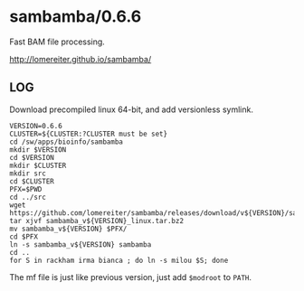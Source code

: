 sambamba/0.6.6
==============

Fast BAM file processing.

<http://lomereiter.github.io/sambamba/>

LOG
---

Download precompiled linux 64-bit, and add versionless symlink.

    VERSION=0.6.6
    CLUSTER=${CLUSTER:?CLUSTER must be set}
    cd /sw/apps/bioinfo/sambamba
    mkdir $VERSION
    cd $VERSION
    mkdir $CLUSTER
    mkdir src
    cd $CLUSTER
    PFX=$PWD
    cd ../src
    wget https://github.com/lomereiter/sambamba/releases/download/v${VERSION}/sambamba_v${VERSION}_linux.tar.bz2
    tar xjvf sambamba_v${VERSION}_linux.tar.bz2
    mv sambamba_v${VERSION} $PFX/
    cd $PFX
    ln -s sambamba_v${VERSION} sambamba
    cd ..
    for S in rackham irma bianca ; do ln -s milou $S; done

The mf file is just like previous version, just add `$modroot` to `PATH`.

